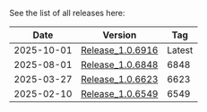 See the list of all releases here:

| Date       | Version                                 | Tag    |
| ---------- | --------------------------------------- | ------ |
| 2025-10-01 | [Release_1.0.6916](Release_1.0.6916.md) | Latest |
| 2025-08-01 | [Release_1.0.6848](Release_1.0.6848.md) | 6848   |
| 2025-03-27 | [Release_1.0.6623](Release_1.0.6623.md) | 6623   |
| 2025-02-10 | [Release_1.0.6549](Release_1.0.6549.md) | 6549   |

